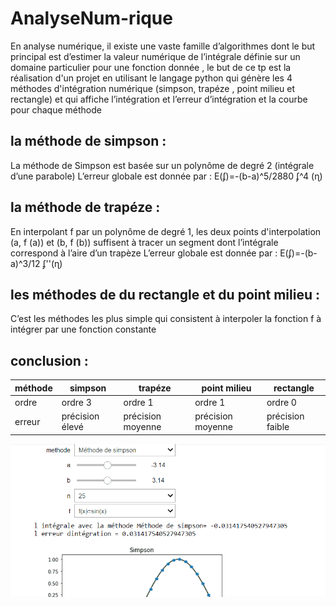 # AnalyseNum-rique
<!-- START doctoc generated TOC please keep comment here to allow auto update -->
<!-- DON'T EDIT THIS SECTION, INSTEAD RE-RUN doctoc TO UPDATE -->

En analyse numérique, il existe une vaste famille d’algorithmes dont le but principal est d’estimer la valeur numérique de l’intégrale définie sur un domaine particulier pour une fonction donnée , le but de ce tp est la réalisation d'un projet en utilisant le langage python qui génère les 4 méthodes d'intégration numérique (simpson, trapéze , point milieu et rectangle) et qui affiche l’intégration et l’erreur d’intégration et la courbe pour chaque méthode

## la méthode de simpson :
La méthode de Simpson est basée sur un polynôme de degré 2 (intégrale d’une parabole)
L’erreur globale est donnée par : E(ʄ)=-(b-a)^5/2880  ʄ^4 (ɳ)

## la méthode de trapéze :
En interpolant f par un polynôme de degré 1, les deux points d'interpolation (a, f (a)) et (b, f (b)) suffisent à tracer un segment dont l’intégrale correspond à l’aire d’un trapèze
L’erreur globale est donnée par : E(ʄ)=-(b-a)^3/12  ʄ''(ɳ)

## les méthodes de du rectangle et du point milieu :
C’est les méthodes les plus simple qui consistent à interpoler la fonction f à intégrer par une fonction constante


## conclusion :

| méthode | simpson         | trapéze           | point milieu      | rectangle        |
|---------|-----------------|-------------------|-------------------|------------------|
| ordre   | ordre 3         | ordre 1           | ordre 1           | ordre 0          |
| erreur  | précision élevé | précision moyenne | précision moyenne | précision faible |





![Alt Text](dm.gif)


